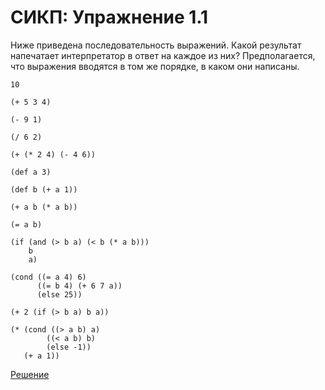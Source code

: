 # СИКП: Упражнение 1.1
Ниже приведена последовательность выражений. Какой результат напечатает интерпретатор в ответ на каждое из них? Предполагается, что выражения вводятся в том же порядке, в каком они написаны.

```
10

(+ 5 3 4)

(- 9 1)

(/ 6 2)

(+ (* 2 4) (- 4 6))

(def a 3)

(def b (+ a 1))

(+ a b (* a b))

(= a b)

(if (and (> b a) (< b (* a b)))
    b
    a)

(cond ((= a 4) 6)
      ((= b 4) (+ 6 7 a))
      (else 25))

(+ 2 (if (> b a) b a))

(* (cond ((> a b) a)
        ((< a b) b)
        (else -1))
   (+ a 1))
```

[Решение](../../../src/exercise/1/1.1.clj)